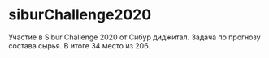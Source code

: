 # siburChallenge2020
Участие в Sibur Challenge 2020 от Сибур диджитал. Задача по прогнозу состава сырья.
В итоге 34 место из 206.
